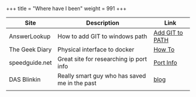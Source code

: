 +++
title = "Where have I been"
weight = 991
+++


| Site           | Description                                   | Link                                                                                                |
| -------------- | --------------------------------------------- | --------------------------------------------------------------------------------------------------- |
| AnswerLookup   | How to add GIT to windows path                | [Add GIT to PATH](https://www.answerlookup.com/how-add-git-windows-path-environment-variable)       |
| The Geek Diary | Physical interface to docker                  | [How To](https://www.thegeekdiary.com/how-to-access-docker-containers-network-namespace-from-host/) |
| speedguide.net | Great site for researching ip port info       | [Port Info](https://www.speedguide.net/port.php?port=4500)                                          |
| DAS Blinkin    | Really smart guy who has saved me in the past | [blog](https://www.dasblinkenlichten.com)                                                           |
|                |                                               |                                                                                                     |
